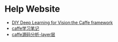 # Help Website
+ [DIY Deep Learning for Vision:the Caffe framework](http://on-demand.gputechconf.com/gtc/2014/webinar/gtc-express-deep-learning-caffee-evan-shelhamer.pdf)
+ [caffe学习笔记](http://www.mycodelife.cn/wp-content/uploads/2015/07/caffe%E5%AD%A6%E4%B9%A0%E7%AC%94%E8%AE%B0.pdf)
+ [caffe源码分析-layer层](http://blog.163.com/yuyang_tech/blog/static/2160500832015713105052452/)

